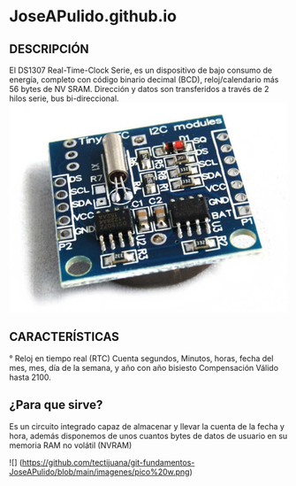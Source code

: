 # JoseAPulido.github.io

## DESCRIPCIÓN
El DS1307 Real-Time-Clock Serie, es un dispositivo de bajo consumo de energía,
completo con código binario decimal (BCD), reloj/calendario más 56 bytes de NV SRAM.
Dirección y datos son transferidos a través de 2 hilos serie, bus bi-direccional.
![](https://github.com/tectijuana/git-fundamentos-JoseAPulido/blob/main/Modulo-RTC-DS1307-CON-MEMORIA-32K-ARTC1307-imagen-1.jpg)

## CARACTERÍSTICAS
° Reloj en tiempo real (RTC) Cuenta segundos, Minutos, horas, fecha del mes, mes, día
de la semana, y año con año bisiesto Compensación Válido hasta 2100.
## ¿Para que sirve?
Es un circuito integrado capaz de almacenar y llevar la cuenta de la fecha y hora, 
además disponemos de unos cuantos bytes de datos de usuario en su memoria RAM no volátil (NVRAM)

![] (https://github.com/tectijuana/git-fundamentos-JoseAPulido/blob/main/imagenes/pico%20w.png)
